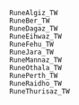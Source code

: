     RuneAlgiz_TW
    RuneBer_TW
    RuneDagaz_TW
    RuneEihwaz_TW
    RuneFehu_TW
    RuneJara_TW
    RuneMannaz_TW
    RuneOthala_TW
    RunePerth_TW
    RuneRaidho_TW
    RuneThurisaz_TW
